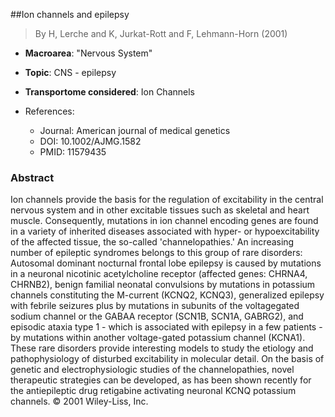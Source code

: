 ##Ion channels and epilepsy

> By H, Lerche and K, Jurkat-Rott and F, Lehmann-Horn (2001)

- **Macroarea**: "Nervous System"
- **Topic**: CNS - epilepsy
- **Transportome considered**: Ion Channels

- References:
  - Journal: American journal of medical genetics
  - DOI: 10.1002/AJMG.1582
  - PMID: 11579435

### Abstract

Ion channels provide the basis for the regulation of excitability in the central nervous system and in other excitable tissues such as skeletal and heart muscle. Consequently, mutations in ion channel encoding genes are found in a variety of inherited diseases associated with hyper- or hypoexcitability of the affected tissue, the so-called 'channelopathies.' An increasing number of epileptic syndromes belongs to this group of rare disorders: Autosomal dominant nocturnal frontal lobe epilepsy is caused by mutations in a neuronal nicotinic acetylcholine receptor (affected genes: CHRNA4, CHRNB2), benign familial neonatal convulsions by mutations in potassium channels constituting the M-current (KCNQ2, KCNQ3), generalized epilepsy with febrile seizures plus by mutations in subunits of the voltagegated sodium channel or the GABAA receptor (SCN1B, SCN1A, GABRG2), and episodic ataxia type 1 - which is associated with epilepsy in a few patients -by mutations within another voltage-gated potassium channel (KCNA1). These rare disorders provide interesting models to study the etiology and pathophysiology of disturbed excitability in molecular detail. On the basis of genetic and electrophysiologic studies of the channelopathies, novel therapeutic strategies can be developed, as has been shown recently for the antiepileptic drug retigabine activating neuronal KCNQ potassium channels. © 2001 Wiley-Liss, Inc.

